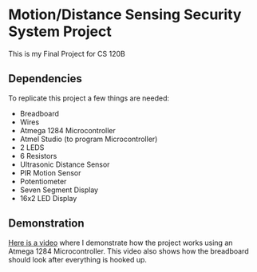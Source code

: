 # Motion/Distance Sensing Security System Project
This is my Final Project for CS 120B

## Dependencies
To replicate this project a few things are needed:
- Breadboard
- Wires
- Atmega 1284 Microcontroller
- Atmel Studio (to program Microcontroller)
- 2 LEDS
- 6 Resistors
- Ultrasonic Distance Sensor
- PIR Motion Sensor
- Potentiometer
- Seven Segment Display
- 16x2 LED Display

## Demonstration
[Here is a video](https://www.youtube.com/watch?v=s2jINfxexFo) where I demonstrate how the project works using an Atmega 1284 Microcontroller.
This video also shows how the breadboard should look after everything is hooked up.
